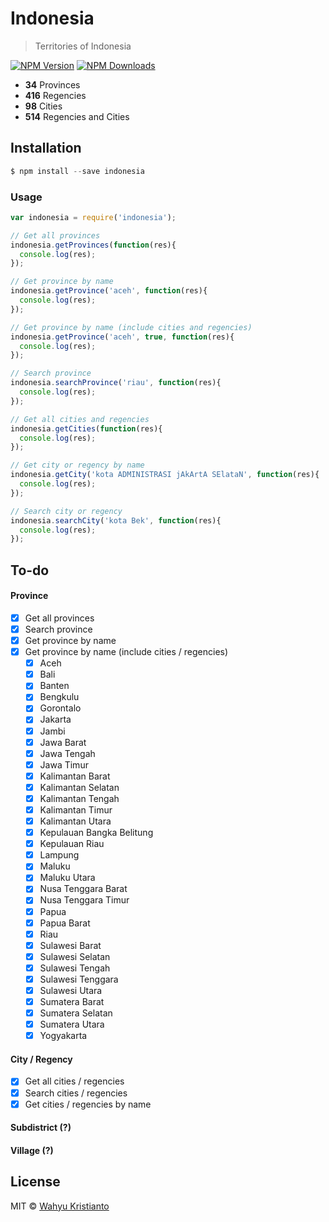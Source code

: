 # Indonesia

> Territories of Indonesia

[![NPM Version](https://img.shields.io/npm/v/indonesia.svg?maxAge=2592000)](https://www.npmjs.com/package/indonesia)
[![NPM Downloads](https://img.shields.io/npm/dt/indonesia.svg?maxAge=2592000)](https://www.npmjs.com/package/indonesia)

- **34** Provinces
- **416** Regencies
- **98** Cities
- **514** Regencies and Cities

## Installation

```js
$ npm install --save indonesia
```

### Usage

```js
var indonesia = require('indonesia');

// Get all provinces
indonesia.getProvinces(function(res){
  console.log(res);
});

// Get province by name
indonesia.getProvince('aceh', function(res){
  console.log(res);
});

// Get province by name (include cities and regencies)
indonesia.getProvince('aceh', true, function(res){
  console.log(res);
});

// Search province
indonesia.searchProvince('riau', function(res){
  console.log(res);
});

// Get all cities and regencies
indonesia.getCities(function(res){
  console.log(res);
});

// Get city or regency by name
indonesia.getCity('kota ADMINISTRASI jAkArtA SElataN', function(res){
  console.log(res);
});

// Search city or regency
indonesia.searchCity('kota Bek', function(res){
  console.log(res);
});
```

## To-do
#### Province
- [x] Get all provinces
- [x] Search province
- [x] Get province by name
- [x] Get province by name (include cities / regencies)
  - [x] Aceh
  - [x] Bali
  - [x] Banten
  - [x] Bengkulu
  - [x] Gorontalo
  - [x] Jakarta
  - [x] Jambi
  - [x] Jawa Barat
  - [x] Jawa Tengah
  - [x] Jawa Timur
  - [x] Kalimantan Barat
  - [x] Kalimantan Selatan
  - [x] Kalimantan Tengah
  - [x] Kalimantan Timur
  - [x] Kalimantan Utara
  - [x] Kepulauan Bangka Belitung
  - [x] Kepulauan Riau
  - [x] Lampung
  - [x] Maluku
  - [x] Maluku Utara
  - [x] Nusa Tenggara Barat
  - [x] Nusa Tenggara Timur
  - [x] Papua
  - [x] Papua Barat
  - [x] Riau
  - [x] Sulawesi Barat
  - [x] Sulawesi Selatan
  - [x] Sulawesi Tengah
  - [x] Sulawesi Tenggara
  - [x] Sulawesi Utara
  - [x] Sumatera Barat
  - [x] Sumatera Selatan
  - [x] Sumatera Utara
  - [x] Yogyakarta

#### City / Regency
- [x] Get all cities / regencies
- [x] Search cities / regencies
- [x] Get cities / regencies by name

#### Subdistrict (?)

#### Village (?)

## License

MIT © [Wahyu Kristianto](https://kristories.com)
